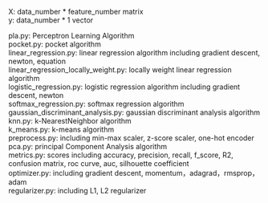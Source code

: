 X: data_number * feature_number matrix<br>
y: data_number * 1 vector<br>

pla.py: Perceptron Learning Algorithm<br>
pocket.py: pocket algorithm<br>
linear_regression.py: linear regression algorithm including gradient descent, newton, equation<br>
linear_regression_locally_weight.py: locally weight linear regression algorithm<br>
logistic_regression.py: logistic regression algorithm including gradient descent, newton<br>
softmax_regression.py: softmax regression algorithm<br>
gaussian_discriminant_analysis.py: gaussian discriminant analysis algorithm<br>
knn.py: k-NearestNeighbor algorithm<br>
k_means.py: k-means algorithm<br>
preprocess.py: including min-max scaler, z-score scaler, one-hot encoder<br>
pca.py: principal Component Analysis algorithm<br>
metrics.py: scores including accuracy, precision, recall, f_score, R2, confusion matrix, roc curve, auc, silhouette coefficient<br>
optimizer.py: including gradient descent, momentum，adagrad，rmsprop，adam<br>
regularizer.py: including L1, L2 regularizer
